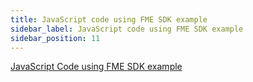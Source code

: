 ```yaml
---
title: JavaScript code using FME SDK example
sidebar_label: JavaScript code using FME SDK example
sidebar_position: 11
---
```


[JavaScript Code using FME SDK example](https://github.com/Split-Community/Split-SDKs-Examples/tree/main/JavaScript-SDK)